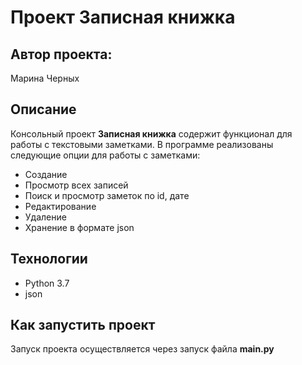 # Проект Записная книжка 

## Автор проекта:
Марина Черных


## Описание
Консольный проект **Записная книжка** содержит функционал для работы с текстовыми заметками.
В программе реализованы следующие опции для работы с заметками:
* Создание
* Просмотр всех записей
* Поиск и просмотр заметок по id, дате
* Редактирование
* Удаление
* Хранение в формате json


## Технологии
* Python 3.7
* json


## Как запустить проект

Запуск проекта осуществляется через запуск файла **main.py**
